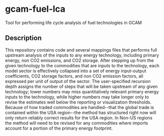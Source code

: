 # gcam-fuel-lca
Tool for performing life cycle analysis of fuel technologies in GCAM

## Description

This repository contains code and several mappings files that performs full upstream analysis of the inputs to any energy technology, including primary energy, non CO2 emissions, and CO2 storage. After stepping up from the given technology to the commodities that are inputs to the technology, each model sector is effectively collapsed into a set of energy input-output coefficients, CO2 storage factors, and non CO2 emission factors, all expressed per unit of output of the sector. The user-specified recursion depth assigns the number of steps that will be taken upstream of any given technology; lower numbers may miss quantitatively relevant primary energy inputs to the technology, while higher numbers may take longer only to revise the estimates well below the reporting or visualization thresholds. Because of how traded commodities are handled--that the global trade is contained within the USA region--the method has structured right now will only return reliably correct results for the USA region. In Non-US regions the method will need to be revised for any commodities where imports account for a portion of the primary energy footprint.